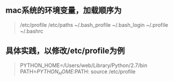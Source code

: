 

## mac系统的环境变量，加载顺序为
> /etc/profile 
> /etc/paths 
> ~/.bash_profile 
> ~/.bash_login 
> ~/.profile 
> ~/.bashrc

## 具体实践，以修改/etc/profile为例
> PYTHON_HOME=/Users/web/Library/Python/2.7/bin
> PATH=$PYTHON_HOME:$PATH:
> source /etc/profile